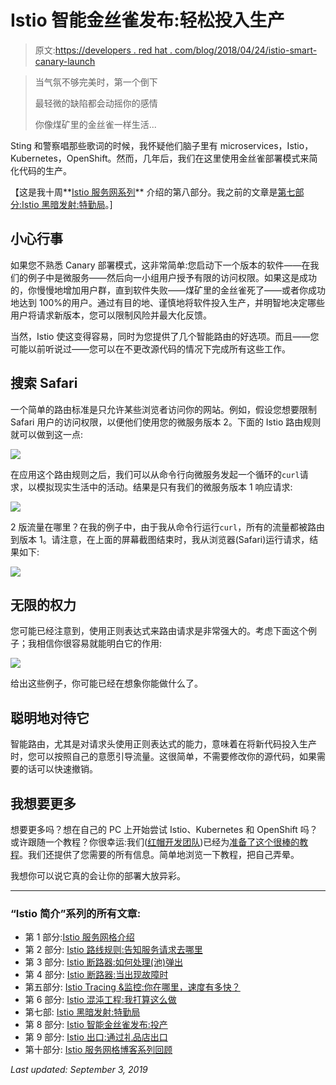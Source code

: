 # Istio 智能金丝雀发布:轻松投入生产

> 原文:[https://developers . red hat . com/blog/2018/04/24/istio-smart-canary-launch](https://developers.redhat.com/blog/2018/04/24/istio-smart-canary-launch)

> 当气氛不够完美时，第一个倒下
> 
> 最轻微的缺陷都会动摇你的感情
> 
> 你像煤矿里的金丝雀一样生活...

Sting 和警察唱那些歌词的时候，我怀疑他们脑子里有 microservices，Istio，Kubernetes，OpenShift。然而，几年后，我们在这里使用金丝雀部署模式来简化代码的生产。

【这是我十周**[Istio 服务网系列](https://developers.redhat.com/topics/service-mesh/)** 介绍的第八部分。我之前的文章是[第七部分:Istio 黑暗发射:特勤局](https://developers.redhat.com/blog/2018/04/17/istio-dark-launch-secret-services/)。]

## 小心行事

如果您不熟悉 Canary 部署模式，这非常简单:您启动下一个版本的软件——在我们的例子中是微服务——然后向一小组用户授予有限的访问权限。如果这是成功的，你慢慢地增加用户群，直到软件失败——煤矿里的金丝雀死了——或者你成功地达到 100%的用户。通过有目的地、谨慎地将软件投入生产，并明智地决定哪些用户将请求新版本，您可以限制风险并最大化反馈。

当然，Istio 使这变得容易，同时为您提供了几个智能路由的好选项。而且——您可能以前听说过——您可以在不更改源代码的情况下完成所有这些工作。

## 搜索 Safari

一个简单的路由标准是只允许某些浏览者访问你的网站。例如，假设您想要限制 Safari 用户的访问权限，以便他们使用您的微服务版本 2。下面的 Istio 路由规则就可以做到这一点:

![](../Images/c70f523d7ca9deb438d4efac0a97d79d.png)

在应用这个路由规则之后，我们可以从命令行向微服务发起一个循环的`curl`请求，以模拟现实生活中的活动。结果是只有我们的微服务版本 1 响应请求:

![](../Images/cca28e4b09a5644ec123c42e195bb5ee.png)

2 版流量在哪里？在我的例子中，由于我从命令行运行`curl`，所有的流量都被路由到版本 1。请注意，在上面的屏幕截图结束时，我从浏览器(Safari)运行请求，结果如下:

![](../Images/aeace1645e9eb296376285281228b515.png)

## 无限的权力

您可能已经注意到，使用正则表达式来路由请求是非常强大的。考虑下面这个例子；我相信你很容易就能明白它的作用:

![](../Images/b4cd505f84e9005dbe7f37394ebe41f5.png)

给出这些例子，你可能已经在想象你能做什么了。

## 聪明地对待它

智能路由，尤其是对请求头使用正则表达式的能力，意味着在将新代码投入生产时，您可以按照自己的意愿引导流量。这很简单，不需要修改你的源代码，如果需要的话可以快速撤销。

## 我想要更多

想要更多吗？想在自己的 PC 上开始尝试 Istio、Kubernetes 和 OpenShift 吗？或许跟随一个教程？你很幸运:我们([红帽开发团队](https://developers.redhat.com/about/))已经为[准备了这个很棒的教程](https://github.com/redhat-developer-demos/istio-tutorial)。我们还提供了您需要的所有信息。简单地浏览一下教程，把自己弄晕。

我想你可以说它真的会让你的部署大放异彩。

* * *

### “Istio 简介”系列的所有文章:

*   第 1 部分:[Istio 服务网格介绍](https://developers.redhat.com/topics/service-mesh/)
*   第 2 部分: [Istio 路线规则:告知服务请求去哪里](https://developers.redhat.com/blog/2018/03/13/istio-route-rules-service-requests/)
*   第 3 部分: [Istio 断路器:如何处理(池)弹出](https://developers.redhat.com/blog/2018/03/20/istio-circuit-breaker-pool-ejection/)
*   第 4 部分: [Istio 断路器:当出现故障时](https://developers.redhat.com/blog/2018/03/27/istio-circuit-breaker-when-failure-is-an-option/)
*   第五部分: [Istio Tracing &监控:你在哪里，速度有多快？](https://developers.redhat.com/blog/2018/04/03/istio-tracing-monitoring/)
*   第 6 部分: [Istio 混沌工程:我打算这么做](https://developers.redhat.com/blog/2018/04/10/istio-chaos-engineering/)
*   第七部: [Istio 黑暗发射:特勤局](https://developers.redhat.com/blog/2018/04/17/istio-dark-launch-secret-services/)
*   第 8 部分: [Istio 智能金丝雀发布:投产](https://developers.redhat.com/blog/2018/04/24/istio-smart-canary-launch/)
*   第 9 部分: [Istio 出口:通过礼品店出口](https://developers.redhat.com/blog/2018/05/01/istio-egress-exit-through-the-gift-shop/)
*   第十部分: [Istio 服务网格博客系列回顾](https://developers.redhat.com/blog/2018/05/07/istio-service-mesh-blog-series-recap/)

*Last updated: September 3, 2019*